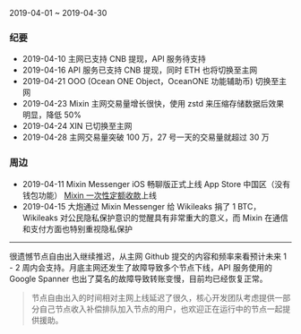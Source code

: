 2019-04-01 ~ 2019-04-30

### 纪要

- 2019-04-10
  主网已支持 CNB 提现，API 服务待支持
- 2019-04-16
  API 服务已支持  CNB 提现，同时 ETH 也将切换至主网
- 2019-04-21
  OOO (Ocean ONE Object，OceanONE 功能辅助币)  切换至主网
- 2019-04-23
  Mixin 主网交易量增长很快，使用 zstd 来压缩存储数据后效果明显，降低 50%
- 2019-04-24
  XIN 已切换至主网
- 2019-04-28
  主网交易量突破 100 万，27 号一天的交易量就超过 30 万

### 周边

- 2019-04-11
  Mixin Messenger iOS 畅聊版正式上线 App Store 中国区（没有钱包功能）
  [Mixin 一次性定额收款](https://www.jianshu.com/p/a2680750d24b)上线
- 2019-04-15
  大炮通过 Mixin Messenger 给 Wikileaks 捐了 1 BTC，Wikileaks 对公民隐私保护意识的觉醒具有非常重大的意义，而 Mixin 在通信和支付方面也特别重视隐私保护

-----------

很遗憾节点自由出入继续推迟，从主网 Github 提交的内容和频率来看预计未来 1 - 2 周内会支持。月底主网还发生了故障导致多个节点下线，API 服务使用的 Google Spanner 也出了莫名的故障导致转账变慢，目前均已经恢复正常。

> 节点自由出入的时间相对主网上线延迟了很久，核心开发团队考虑提供一部分自己节点收入补偿排队加入节点的用户，也欢迎正在运行中的节点一起提供援助。
